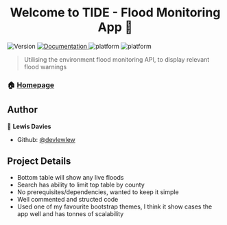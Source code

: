 <h1 align="center">Welcome to TIDE - Flood Monitoring App 👋</h1>
<p>
  <img alt="Version" src="https://img.shields.io/badge/version-1.0-blue.svg?cacheSeconds=2592000" />
  <a href="https://github.com/devlewlew/floor-monitoring-app/blob/main/README.md" target="_blank">
    <img alt="Documentation" src="https://img.shields.io/badge/documentation-yes-brightgreen.svg" />
  </a>
    <img alt="platform" src="https://img.shields.io/badge/bootstrap-v5.0.2-blue" />
    <img alt="platform" src="https://img.shields.io/badge/jQuery-v3.6.0-blue" />
</p>

> Utilising the environment flood monitoring API, to display relevant flood warnings

### 🏠 [Homepage](https://github.com/devlewlew/floor-monitoring-app/blob/main/TIDE/index.html)

## Author

👤 **Lewis Davies**

* Github: [@devlewlew](https://github.com/devlewlew)

## Project Details
* Bottom table will show any live floods
* Search has ability to limit top table by county
* No prerequisites/dependencies, wanted to keep it simple
* Well commented and structed code
* Used one of my favourite bootstrap themes, I think it show cases the app well and has tonnes of scalability
